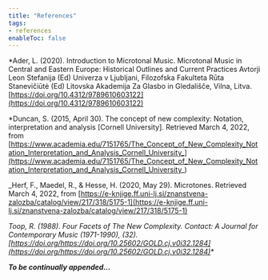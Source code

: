 ```yaml
---
title: "References"
tags:
- references
enableToc: false
---
```


*Ader, L. (2020). Introduction to Microtonal Music. Microtonal Music in Central and Eastern Europe: Historical Outlines and Current Practices Avtorji Leon Stefanija (Ed) Univerza v Ljubljani, Filozofska Fakulteta Rūta Stanevičiūtė (Ed) Litovska Akademija Za Glasbo in Gledališče, Vilna, Litva. [https://doi.org/10.4312/9789610603122](https://doi.org/10.4312/9789610603122)


*Duncan, S. (2015, April 30). The concept of new complexity: Notation, interpretation and analysis [Cornell University]. Retrieved March 4, 2022, from [https://www.academia.edu/7151765/The_Concept_of_New_Complexity_Notation_Interpretation_and_Analysis_Cornell_University_](https://www.academia.edu/7151765/The_Concept_of_New_Complexity_Notation_Interpretation_and_Analysis_Cornell_University_)


_Herf, F., Maedel, R., & Hesse, H. (2020, May 29). Microtones. Retrieved March 4, 2022, from [https://e-knjige.ff.uni-lj.si/znanstvena-zalozba/catalog/view/217/318/5175-1](https://e-knjige.ff.uni-lj.si/znanstvena-zalozba/catalog/view/217/318/5175-1)


*Toop, R. (1988). Four Facets of The New Complexity. Contact: A Journal for Contemporary Music (1971-1990), (32). [https://doi.org/https://doi.org/10.25602/GOLD.cj.v0i32.1284](https://doi.org/https://doi.org/10.25602/GOLD.cj.v0i32.1284)**


___To be continually appended...___